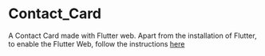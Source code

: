 # Contact_Card 

A Contact Card made with Flutter web. Apart from the installation of Flutter, to enable the Flutter Web, follow the instructions [here](https://flutter.dev/docs/get-started/web)
